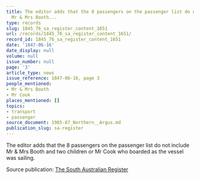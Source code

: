 ```yaml
---
title: The editor adds that the 8 passengers on the passenger list do not include
  Mr & Mrs Booth...
type: records
slug: 1845_76_sa_register_content_1651
url: /records/1845_76_sa_register_content_1651/
record_id: 1845_76_sa_register_content_1651
date: '1847-06-16'
date_display: null
volume: null
issue_number: null
page: '3'
article_type: news
issue_reference: 1847-06-16, page 3
people_mentioned:
- Mr & Mrs Booth
- Mr Cook
places_mentioned: []
topics:
- transport
- passenger
source_document: 1985-87_Northern__Argus.md
publication_slug: sa-register
---
```


The editor adds that the 8 passengers on the passenger list do not include Mr & Mrs Booth and two children or Mr Cook who boarded as the vessel was sailing.

Source publication: [The South Australian Register](/publications/sa-register/)

